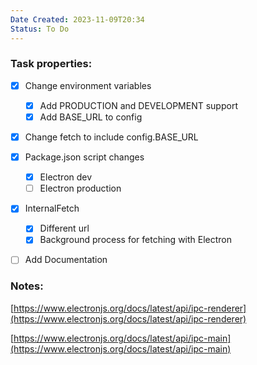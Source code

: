 ```yaml
---
Date Created: 2023-11-09T20:34
Status: To Do
---
```

### Task properties:

- [x] Change environment variables
    - [x] Add PRODUCTION and DEVELOPMENT support
    - [x] Add BASE_URL to config
- [x] Change fetch to include config.BASE_URL
- [x] Package.json script changes
    - [x] Electron dev
    - [ ] Electron production
- [x] InternalFetch
    - [x] Different url
    - [x] Background process for fetching with Electron
- [ ] Add Documentation

  

### Notes:

[https://www.electronjs.org/docs/latest/api/ipc-renderer](https://www.electronjs.org/docs/latest/api/ipc-renderer)

[https://www.electronjs.org/docs/latest/api/ipc-main](https://www.electronjs.org/docs/latest/api/ipc-main)